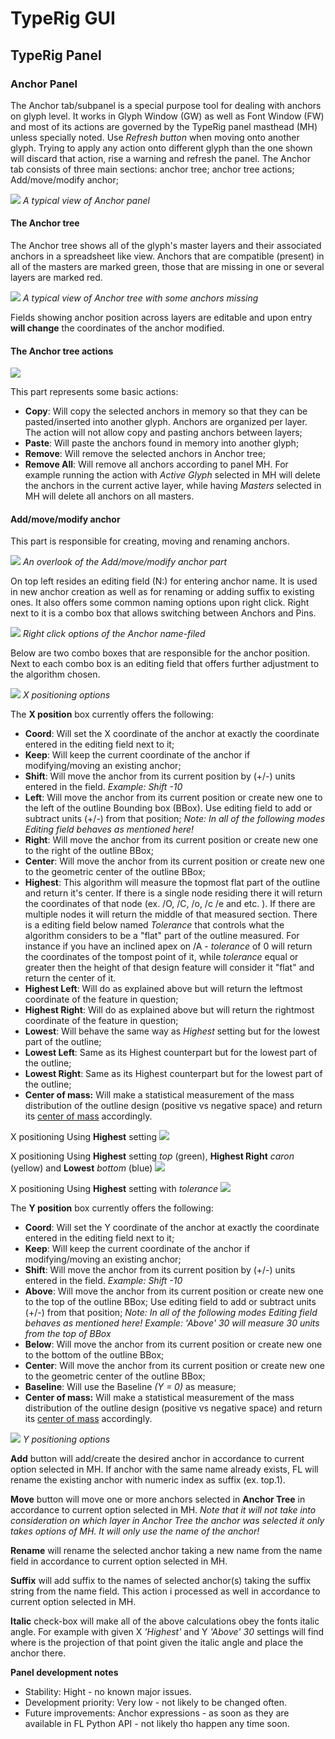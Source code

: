 # TypeRig GUI 

## TypeRig Panel

### Anchor Panel
The Anchor tab/subpanel is a special purpose tool for dealing with anchors on glyph level. It works in Glyph Window (GW) as well as Font Window (FW) and most of its actions are governed by the TypeRig panel masthead (MH) unless specially noted. Use _Refresh button_ when moving onto another glyph. Trying to apply any action onto different glyph than the one shown will discard that action, rise a warning and refresh the panel. The Anchor tab consists of three main sections: anchor tree; anchor tree actions; Add/move/modify anchor;

![](./img/TR-Anchor-Panel-00.png)
_A typical view of Anchor panel_

#### The Anchor tree
The Anchor tree shows all of the glyph's master layers and their associated anchors in a spreadsheet like view. Anchors that are compatible (present) in all of the masters are marked green, those that are missing in one or several layers are marked red. 

![](./img/TR-Anchor-Panel-01.png)
_A typical view of Anchor tree with some anchors missing_

Fields showing anchor position across layers are editable and upon entry **will change** the coordinates of the anchor modified.

#### The Anchor tree actions
![](./img/TR-Anchor-Panel-02.png)

This part represents some basic actions:
- **Copy**: Will copy the selected anchors in memory so that they can be pasted/inserted into another glyph. Anchors are organized per layer. The action will not allow copy and pasting anchors between layers;
- **Paste**: Will paste the anchors found in memory into another glyph;
- **Remove**: Will remove the selected anchors in Anchor tree;
- **Remove All**: Will remove all anchors according to panel MH. For example running the action with _Active Glyph_ selected in MH will delete the anchors in the current active layer, while having _Masters_ selected in MH will delete all anchors on all masters.

#### Add/move/modify anchor
This part is responsible for creating, moving and renaming anchors.

![](./img/TR-Anchor-Panel-03.png)
_An overlook of the Add/move/modify anchor part_

On top left resides an editing field (N:) for entering anchor name. It is used in new anchor creation as well as for renaming or adding suffix to existing ones. It also offers some common naming options upon right click. Right next to it is a combo box that allows switching between Anchors and Pins.

![](./img/TR-Anchor-Panel-03-A.png)
_Right click options of the Anchor name-filed_

Below are two combo boxes that are responsible for the anchor position. Next to each combo box is an editing field that offers further adjustment to the algorithm chosen.

![](./img/TR-Anchor-Panel-03-B.png)
_X positioning options_

The **X position** box currently offers the following:
- **Coord**: Will set the X coordinate of the anchor at exactly the coordinate entered in the editing field next to it;
- **Keep**: Will keep the current coordinate of the anchor if modifying/moving an existing anchor;
- **Shift**: Will move the anchor from its current position by (+/-) units entered in the field. _Example: Shift -10_
- **Left**: Will move the anchor from its current position or create new one to the left of the outline Bounding box (BBox). Use editing field to add or subtract units (+/-) from that position; _Note: In all of the following modes Editing field behaves as mentioned here!_
- **Right**: Will move the anchor from its current position or create new one to the right of the outline BBox;
- **Center**: Will move the anchor from its current position or create new one to the geometric center of the outline BBox;
- **Highest**: This algorithm will measure the topmost flat part of the outline and return it's center. If there is a single node residing there it will return the coordinates of that node (ex. /O, /C, /o, /c /e and etc. ). If there are multiple nodes it will return the middle of that measured section. There is a editing field below named _Tolerance_ that controls what the algorithm considers to be a "flat" part of the outline measured. For instance if you have an inclined apex on /A - _tolerance_ of 0 will return the coordinates of the tompost point of it, while _tolerance_ equal or greater then the height of that design feature will consider it "flat" and return the center of it.
- **Highest Left**: Will do as explained above but will return the leftmost coordinate of the feature in question;
- **Highest Right**: Will do as explained above but will return the rightmost coordinate of the feature in question;
- **Lowest**: Will behave the same way as _Highest_ setting but for the lowest part of the outline;
- **Lowest Left**: Same as its Highest counterpart but for the lowest part of the outline;
- **Lowest Right**: Same as its Highest counterpart but for the lowest part of the outline;
- **Center of mass:** Will make a statistical measurement of the mass distribution of the outline design (positive vs negative space) and return its [center of mass](https://en.wikipedia.org/wiki/Centroid) accordingly. 


X positioning Using **Highest** setting
![](./img/TR-Anchor-Panel-03-B1.png)

X positioning Using **Highest** setting _top_ (green), **Highest Right** _caron_ (yellow) and **Lowest** _bottom_ (blue)
![](./img/TR-Anchor-Panel-03-B2.png)

X positioning Using **Highest** setting with _tolerance_
![](./img/TR-Anchor-Panel-03-B3.png)

The **Y position** box currently offers the following:
- **Coord**: Will set the Y coordinate of the anchor at exactly the coordinate entered in the editing field next to it;
- **Keep**: Will keep the current coordinate of the anchor if modifying/moving an existing anchor;
- **Shift**: Will move the anchor from its current position by (+/-) units entered in the field. _Example: Shift -10_
- **Above**: Will move the anchor from its current position or create new one to the top of the outline BBox;  Use editing field to add or subtract units (+/-) from that position; _Note: In all of the following modes Editing field behaves as mentioned here! Example: 'Above' 30 will measure 30 units from the top of BBox_
- **Below**: Will move the anchor from its current position or create new one to the bottom of the outline BBox; 
- **Center**: Will move the anchor from its current position or create new one to the geometric center of the outline BBox;
- **Baseline**: Will use the Baseline _(Y = 0)_ as measure;
- **Center of mass:** Will make a statistical measurement of the mass distribution of the outline design (positive vs negative space) and return its [center of mass](https://en.wikipedia.org/wiki/Centroid) accordingly. 

![](./img/TR-Anchor-Panel-03-C.png)
_Y positioning options_

**Add** button will add/create the desired anchor in accordance to current option selected in MH. If anchor with the same name already exists, FL will rename the existing anchor with numeric index as suffix (ex. top.1).

**Move** button will move one or more anchors selected in **Anchor Tree** in accordance to current option selected in MH. _Note that it will not take into consideration on which layer in Anchor Tree the anchor was selected it only takes options of MH. It will only use the name of the anchor!_

**Rename** will rename the selected anchor taking a new name from the name field in accordance to current option selected in MH.

**Suffix** will add suffix to the names of selected anchor(s) taking the suffix string from the name field. This action i processed as well in accordance to current option selected in MH.

**Italic** check-box will make all of the above calculations obey the fonts italic angle. For example with given X _'Highest'_ and Y _'Above' 30_ settings will find where is the projection of that point given the italic angle and place the anchor there.



**Panel development notes**
- Stability: Hight - no known major issues.
- Development priority: Very low - not likely to be changed often.
- Future improvements: Anchor expressions - as soon as they are available in FL Python API - not likely tho happen any time soon.
